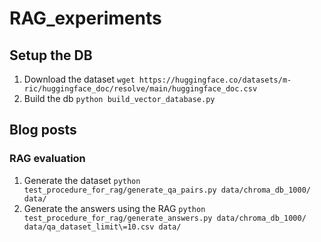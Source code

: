 # RAG_experiments

## Setup the DB
1. Download the dataset
```wget https://huggingface.co/datasets/m-ric/huggingface_doc/resolve/main/huggingface_doc.csv```
2. Build the db
```python build_vector_database.py```

## Blog posts

### RAG evaluation

1. Generate the dataset
```python test_procedure_for_rag/generate_qa_pairs.py data/chroma_db_1000/ data/```
2. Generate the answers using the RAG
```python test_procedure_for_rag/generate_answers.py data/chroma_db_1000/ data/qa_dataset_limit\=10.csv data/```